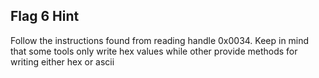 ## Flag 6 Hint

Follow the instructions found from reading handle 0x0034.  Keep in mind that some tools only write hex values while other provide methods for writing either hex or ascii 
